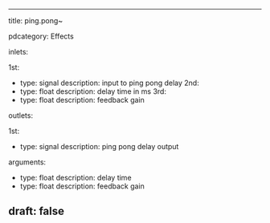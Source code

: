 --- 


title: ping.pong~

pdcategory: Effects

inlets:

  1st:
  - type: signal
    description: input to ping pong delay
  2nd:
  - type: float
    description: delay time in ms
  3rd:
  - type: float
    description: feedback gain

outlets:

  1st:
  - type: signal
    description: ping pong delay output

arguments:
  - type: float
    description: delay time
  - type: float
    description: feedback gain





draft: false
---